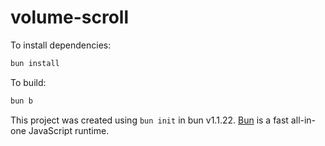 # volume-scroll

To install dependencies:

```bash
bun install
```

To build:

```bash
bun b
```

This project was created using `bun init` in bun v1.1.22. [Bun](https://bun.sh) is a fast all-in-one JavaScript runtime.
